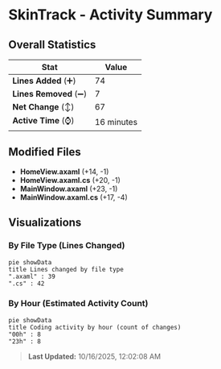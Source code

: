 # SkinTrack - Activity Summary 

## Overall Statistics

| Stat                   | Value                                                             |
| ---------------------- | ----------------------------------------------------------------- |
| **Lines Added** (➕)   | 74                                          |
| **Lines Removed** (➖) | 7                                        |
| **Net Change** (↕)    | 67                |
| **Active Time** (⌚)   | 16 minutes |


## Modified Files
- **HomeView.axaml** (+14, -1)
- **HomeView.axaml.cs** (+20, -1)
- **MainWindow.axaml** (+23, -1)
- **MainWindow.axaml.cs** (+17, -4)

## Visualizations

### By File Type (Lines Changed)

```mermaid
pie showData
title Lines changed by file type
".axaml" : 39
".cs" : 42
```

### By Hour (Estimated Activity Count)

```mermaid
pie showData
title Coding activity by hour (count of changes)
"00h" : 8
"23h" : 8
```


> **Last Updated:** 10/16/2025, 12:02:08 AM
